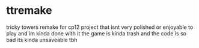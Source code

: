 # ttremake
tricky towers remake for cp12 project that isnt very polished or enjoyable to play and im kinda done with it the game is kinda trash and the code is so bad its kinda unsaveable tbh
